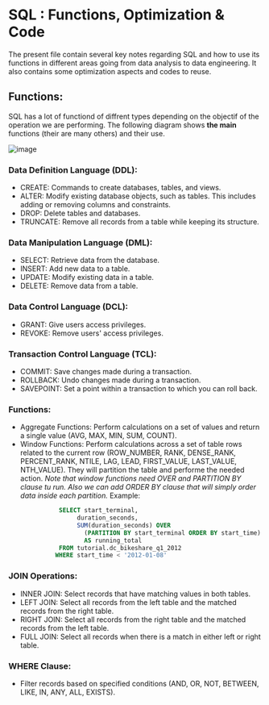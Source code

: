 # SQL : Functions, Optimization & Code

The present file contain several key notes regarding SQL and how to use its functions in different areas going from data analysis to data engineering. It also contains some optimization aspects and codes to reuse.  

## Functions:

SQL has a lot of functiond of diffrent types depending on the objectif of the operation we are performing. The following diagram shows **the main** functions (their are many others) and their use.  

![image](https://github.com/ZACKHADD/Data_Codes_Steps/assets/59281379/bfbaa8e0-40b2-4d46-98ef-c1f2763dfed2)  

### Data Definition Language (DDL):

- CREATE: Commands to create databases, tables, and views.  
- ALTER: Modify existing database objects, such as tables. This includes adding or removing columns and constraints.  
- DROP: Delete tables and databases.  
- TRUNCATE: Remove all records from a table while keeping its structure.  

### Data Manipulation Language (DML):

- SELECT: Retrieve data from the database.  
- INSERT: Add new data to a table.  
- UPDATE: Modify existing data in a table.  
- DELETE: Remove data from a table.  

### Data Control Language (DCL):

- GRANT: Give users access privileges.  
- REVOKE: Remove users' access privileges.  

### Transaction Control Language (TCL):

- COMMIT: Save changes made during a transaction.  
- ROLLBACK: Undo changes made during a transaction.  
- SAVEPOINT: Set a point within a transaction to which you can roll back.  

### Functions:

- Aggregate Functions: Perform calculations on a set of values and return a single value (AVG, MAX, MIN, SUM, COUNT).  
- Window Functions: Perform calculations across a set of table rows related to the current row (ROW_NUMBER, RANK, DENSE_RANK, PERCENT_RANK, NTILE, LAG, LEAD, FIRST_VALUE, LAST_VALUE, NTH_VALUE). They will partition the table and performe the needed action.
*Note that window functions need OVER and PARTITION BY clause tu run. Also we can add ORDER BY clause that will simply order data inside each partition.*
Example:
```SQL
              SELECT start_terminal,
                   duration_seconds,
                   SUM(duration_seconds) OVER
                     (PARTITION BY start_terminal ORDER BY start_time)
                     AS running_total
              FROM tutorial.dc_bikeshare_q1_2012
             WHERE start_time < '2012-01-08'
  ```

### JOIN Operations:

- INNER JOIN: Select records that have matching values in both tables.  
- LEFT JOIN: Select all records from the left table and the matched records from the right table.  
- RIGHT JOIN: Select all records from the right table and the matched records from the left table.  
- FULL JOIN: Select all records when there is a match in either left or right table.  

### WHERE Clause:

- Filter records based on specified conditions (AND, OR, NOT, BETWEEN, LIKE, IN, ANY, ALL, EXISTS).


